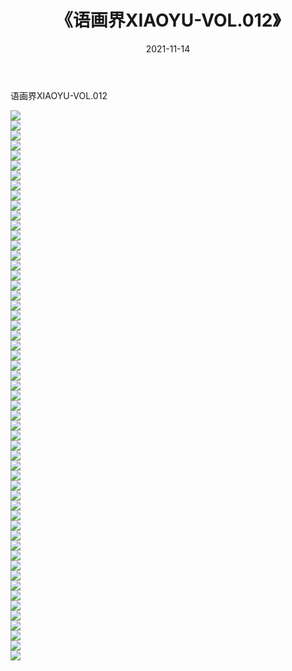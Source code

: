 ﻿---
layout: post
title:  《语画界XIAOYU-VOL.012》
date:   2021-11-14
img: http://imgx.orgx.ga/漏D/网络美图/2021/语画界XIAOYU-VOL.012/000.jpg
categories: [美女, 清纯, 唯美]
---

语画界XIAOYU-VOL.012

  ![](http://imgx.orgx.ga/漏D/网络美图/2021/语画界XIAOYU-VOL.012/001.jpg) <br> ![](http://imgx.orgx.ga/漏D/网络美图/2021/语画界XIAOYU-VOL.012/002.jpg) <br> ![](http://imgx.orgx.ga/漏D/网络美图/2021/语画界XIAOYU-VOL.012/003.jpg) <br> ![](http://imgx.orgx.ga/漏D/网络美图/2021/语画界XIAOYU-VOL.012/004.jpg) <br> ![](http://imgx.orgx.ga/漏D/网络美图/2021/语画界XIAOYU-VOL.012/005.jpg) <br> ![](http://imgx.orgx.ga/漏D/网络美图/2021/语画界XIAOYU-VOL.012/006.jpg) <br> ![](http://imgx.orgx.ga/漏D/网络美图/2021/语画界XIAOYU-VOL.012/007.jpg) <br> ![](http://imgx.orgx.ga/漏D/网络美图/2021/语画界XIAOYU-VOL.012/008.jpg) <br> ![](http://imgx.orgx.ga/漏D/网络美图/2021/语画界XIAOYU-VOL.012/009.jpg) <br> ![](http://imgx.orgx.ga/漏D/网络美图/2021/语画界XIAOYU-VOL.012/010.jpg) <br> ![](http://imgx.orgx.ga/漏D/网络美图/2021/语画界XIAOYU-VOL.012/011.jpg) <br> ![](http://imgx.orgx.ga/漏D/网络美图/2021/语画界XIAOYU-VOL.012/012.jpg) <br> ![](http://imgx.orgx.ga/漏D/网络美图/2021/语画界XIAOYU-VOL.012/013.jpg) <br> ![](http://imgx.orgx.ga/漏D/网络美图/2021/语画界XIAOYU-VOL.012/014.jpg) <br> ![](http://imgx.orgx.ga/漏D/网络美图/2021/语画界XIAOYU-VOL.012/015.jpg) <br> ![](http://imgx.orgx.ga/漏D/网络美图/2021/语画界XIAOYU-VOL.012/016.jpg) <br> ![](http://imgx.orgx.ga/漏D/网络美图/2021/语画界XIAOYU-VOL.012/017.jpg) <br> ![](http://imgx.orgx.ga/漏D/网络美图/2021/语画界XIAOYU-VOL.012/018.jpg) <br> ![](http://imgx.orgx.ga/漏D/网络美图/2021/语画界XIAOYU-VOL.012/019.jpg) <br> ![](http://imgx.orgx.ga/漏D/网络美图/2021/语画界XIAOYU-VOL.012/020.jpg) <br> ![](http://imgx.orgx.ga/漏D/网络美图/2021/语画界XIAOYU-VOL.012/021.jpg) <br> ![](http://imgx.orgx.ga/漏D/网络美图/2021/语画界XIAOYU-VOL.012/022.jpg) <br> ![](http://imgx.orgx.ga/漏D/网络美图/2021/语画界XIAOYU-VOL.012/023.jpg) <br> ![](http://imgx.orgx.ga/漏D/网络美图/2021/语画界XIAOYU-VOL.012/024.jpg) <br> ![](http://imgx.orgx.ga/漏D/网络美图/2021/语画界XIAOYU-VOL.012/025.jpg) <br> ![](http://imgx.orgx.ga/漏D/网络美图/2021/语画界XIAOYU-VOL.012/026.jpg) <br> ![](http://imgx.orgx.ga/漏D/网络美图/2021/语画界XIAOYU-VOL.012/027.jpg) <br> ![](http://imgx.orgx.ga/漏D/网络美图/2021/语画界XIAOYU-VOL.012/028.jpg) <br> ![](http://imgx.orgx.ga/漏D/网络美图/2021/语画界XIAOYU-VOL.012/029.jpg) <br> ![](http://imgx.orgx.ga/漏D/网络美图/2021/语画界XIAOYU-VOL.012/030.jpg) <br> ![](http://imgx.orgx.ga/漏D/网络美图/2021/语画界XIAOYU-VOL.012/031.jpg) <br> ![](http://imgx.orgx.ga/漏D/网络美图/2021/语画界XIAOYU-VOL.012/032.jpg) <br> ![](http://imgx.orgx.ga/漏D/网络美图/2021/语画界XIAOYU-VOL.012/033.jpg) <br> ![](http://imgx.orgx.ga/漏D/网络美图/2021/语画界XIAOYU-VOL.012/034.jpg) <br> ![](http://imgx.orgx.ga/漏D/网络美图/2021/语画界XIAOYU-VOL.012/035.jpg) <br> ![](http://imgx.orgx.ga/漏D/网络美图/2021/语画界XIAOYU-VOL.012/036.jpg) <br> ![](http://imgx.orgx.ga/漏D/网络美图/2021/语画界XIAOYU-VOL.012/037.jpg) <br> ![](http://imgx.orgx.ga/漏D/网络美图/2021/语画界XIAOYU-VOL.012/038.jpg) <br> ![](http://imgx.orgx.ga/漏D/网络美图/2021/语画界XIAOYU-VOL.012/039.jpg) <br> ![](http://imgx.orgx.ga/漏D/网络美图/2021/语画界XIAOYU-VOL.012/040.jpg) <br> ![](http://imgx.orgx.ga/漏D/网络美图/2021/语画界XIAOYU-VOL.012/041.jpg) <br> ![](http://imgx.orgx.ga/漏D/网络美图/2021/语画界XIAOYU-VOL.012/042.jpg) <br> ![](http://imgx.orgx.ga/漏D/网络美图/2021/语画界XIAOYU-VOL.012/043.jpg) <br> ![](http://imgx.orgx.ga/漏D/网络美图/2021/语画界XIAOYU-VOL.012/044.jpg) <br> ![](http://imgx.orgx.ga/漏D/网络美图/2021/语画界XIAOYU-VOL.012/045.jpg) <br> ![](http://imgx.orgx.ga/漏D/网络美图/2021/语画界XIAOYU-VOL.012/046.jpg) <br> ![](http://imgx.orgx.ga/漏D/网络美图/2021/语画界XIAOYU-VOL.012/047.jpg) <br> ![](http://imgx.orgx.ga/漏D/网络美图/2021/语画界XIAOYU-VOL.012/048.jpg) <br> ![](http://imgx.orgx.ga/漏D/网络美图/2021/语画界XIAOYU-VOL.012/049.jpg) <br> ![](http://imgx.orgx.ga/漏D/网络美图/2021/语画界XIAOYU-VOL.012/050.jpg) <br> ![](http://imgx.orgx.ga/漏D/网络美图/2021/语画界XIAOYU-VOL.012/051.jpg) <br> ![](http://imgx.orgx.ga/漏D/网络美图/2021/语画界XIAOYU-VOL.012/052.jpg) <br> ![](http://imgx.orgx.ga/漏D/网络美图/2021/语画界XIAOYU-VOL.012/053.jpg) <br> ![](http://imgx.orgx.ga/漏D/网络美图/2021/语画界XIAOYU-VOL.012/054.jpg) <br> ![](http://imgx.orgx.ga/漏D/网络美图/2021/语画界XIAOYU-VOL.012/055.jpg) <br>